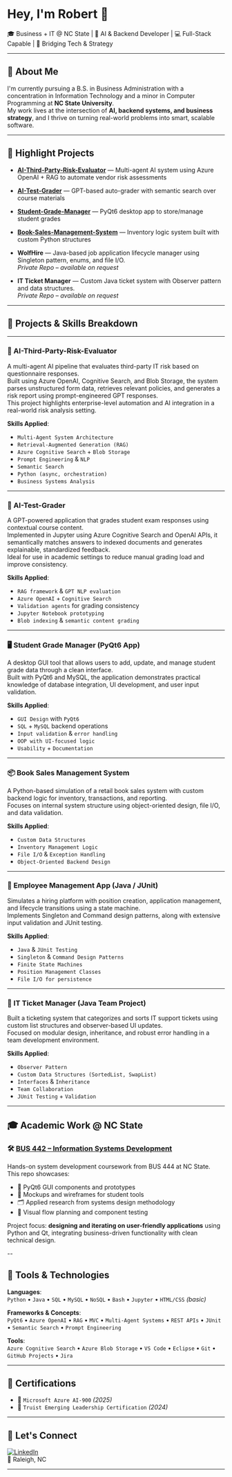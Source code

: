 # Hey, I'm Robert 👋  
🎓 Business + IT @ NC State | 🤖 AI & Backend Developer | 💻 Full-Stack Capable | 🔗 Bridging Tech & Strategy

---

## 💼 About Me

I'm currently pursuing a B.S. in Business Administration with a concentration in Information Technology and a minor in Computer Programming at **NC State University**.  
My work lives at the intersection of **AI, backend systems, and business strategy**, and I thrive on turning real-world problems into smart, scalable software.

---

## 🚀 Highlight Projects

- **[AI-Third-Party-Risk-Evaluator](https://github.com/robertpatel28/AI-Third-Party-Risk-Evaluator)** — Multi-agent AI system using Azure OpenAI + RAG to automate vendor risk assessments  
- **[AI-Test-Grader](https://github.com/robertpatel28/AI-Test-Grader)** — GPT-based auto-grader with semantic search over course materials  
- **[Student-Grade-Manager](https://github.com/robertpatel28/Student-Grade-Manager)** — PyQt6 desktop app to store/manage student grades  
- **[Book-Sales-Management-System](https://github.com/robertpatel28/Book-Sales-Management-System)** — Inventory logic system built with custom Python structures
- **WolfHire** — Java-based job application lifecycle manager using Singleton pattern, enums, and file I/O.  
  _Private Repo – available on request_

- **IT Ticket Manager** — Custom Java ticket system with Observer pattern and data structures.  
  _Private Repo – available on request_

---

## 🧠 Projects & Skills Breakdown

---

### 🤖 AI-Third-Party-Risk-Evaluator  
A multi-agent AI pipeline that evaluates third-party IT risk based on questionnaire responses.  
Built using Azure OpenAI, Cognitive Search, and Blob Storage, the system parses unstructured form data, retrieves relevant policies, and generates a risk report using prompt-engineered GPT responses.  
This project highlights enterprise-level automation and AI integration in a real-world risk analysis setting.

**Skills Applied**:  
- `Multi-Agent System Architecture`  
- `Retrieval-Augmented Generation (RAG)`  
- `Azure Cognitive Search` + `Blob Storage`  
- `Prompt Engineering` & `NLP`  
- `Semantic Search`  
- `Python (async, orchestration)`  
- `Business Systems Analysis`

---

### 🧠 AI-Test-Grader  
A GPT-powered application that grades student exam responses using contextual course content.  
Implemented in Jupyter using Azure Cognitive Search and OpenAI APIs, it semantically matches answers to indexed documents and generates explainable, standardized feedback.  
Ideal for use in academic settings to reduce manual grading load and improve consistency.

**Skills Applied**:  
- `RAG framework` & `GPT NLP evaluation`  
- `Azure OpenAI` + `Cognitive Search`  
- `Validation agents` for grading consistency  
- `Jupyter Notebook prototyping`  
- `Blob indexing` & `semantic content grading`

---

### 🖥️ Student Grade Manager (PyQt6 App)  
A desktop GUI tool that allows users to add, update, and manage student grade data through a clean interface.  
Built with PyQt6 and MySQL, the application demonstrates practical knowledge of database integration, UI development, and user input validation.

**Skills Applied**:  
- `GUI Design` with `PyQt6`  
- `SQL` + `MySQL` backend operations  
- `Input validation` & `error handling`  
- `OOP with UI-focused logic`  
- `Usability` + `Documentation`

---

### 📦 Book Sales Management System  
A Python-based simulation of a retail book sales system with custom backend logic for inventory, transactions, and reporting.  
Focuses on internal system structure using object-oriented design, file I/O, and data validation.

**Skills Applied**:  
- `Custom Data Structures`  
- `Inventory Management Logic`  
- `File I/O` & `Exception Handling`  
- `Object-Oriented Backend Design`

---

### 💼 Employee Management App (Java / JUnit)  
Simulates a hiring platform with position creation, application management, and lifecycle transitions using a state machine.  
Implements Singleton and Command design patterns, along with extensive input validation and JUnit testing.

**Skills Applied**:  
- `Java` & `JUnit Testing`  
- `Singleton` & `Command Design Patterns`  
- `Finite State Machines`  
- `Position Management Classes`  
- `File I/O for persistence`

---

### 🧪 IT Ticket Manager (Java Team Project)  
Built a ticketing system that categorizes and sorts IT support tickets using custom list structures and observer-based UI updates.  
Focused on modular design, inheritance, and robust error handling in a team development environment.

**Skills Applied**:  
- `Observer Pattern`  
- `Custom Data Structures (SortedList, SwapList)`  
- `Interfaces` & `Inheritance`  
- `Team Collaboration`  
- `JUnit Testing` + `Validation`

---

## 🎓 Academic Work @ NC State

### 🛠️ [BUS 442 – Information Systems Development](https://github.com/robertpatel28/PyQt-Dev-Work)  
Hands-on system development coursework from BUS 444 at NC State.  
This repo showcases:
- 🧩 PyQt6 GUI components and prototypes  
- 🧠 Mockups and wireframes for student tools  
- 🗂️ Applied research from systems design methodology  
- 💬 Visual flow planning and component testing

Project focus: **designing and iterating on user-friendly applications** using Python and Qt, integrating business-driven functionality with clean technical design.

--

## 🧰 Tools & Technologies

**Languages**:  
`Python` • `Java` • `SQL` • `MySQL` • `NoSQL` • `Bash` • `Jupyter` • `HTML/CSS` *(basic)*

**Frameworks & Concepts**:  
`PyQt6` • `Azure OpenAI` • `RAG` • `MVC` • `Multi-Agent Systems` • `REST APIs` • `JUnit` • `Semantic Search` • `Prompt Engineering`

**Tools**:  
`Azure Cognitive Search` • `Azure Blob Storage` • `VS Code` • `Eclipse` • `Git` • `GitHub Projects` • `Jira`

---

## 📜 Certifications

- 🧠 `Microsoft Azure AI-900` *(2025)*  
- 🧭 `Truist Emerging Leadership Certification` *(2024)*

---

## 📍 Let's Connect

[![LinkedIn](https://img.shields.io/badge/LinkedIn-blue?style=flat&logo=linkedin)](https://www.linkedin.com/in/robertpatel)  
📍 Raleigh, NC  

---

